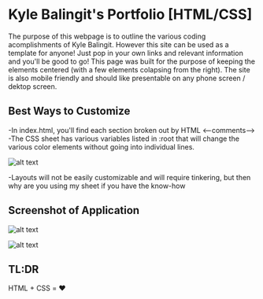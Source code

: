 # Kyle Balingit's Portfolio [HTML/CSS]

The purpose of this webpage is to outline the various coding acomplishments of Kyle Balingit. However this site can be used as a template for anyone! Just pop in your own links and relevant information and you'll be good to go! This page was built for the purpose of keeping the elements centered (with a few elements colapsing from the right). The site is also mobile friendly and should like presentable on any phone screen / dektop screen. 

## Best Ways to Customize 

-In index.html, you'll find each section broken out by HTML <--comments-->
-The CSS sheet has various variables listed in :root that will change the various color elements without going into individual lines.

![alt text](./assets/images/css_variables)

-Layouts will not be easily customizable and will require tinkering, but then why are you using my sheet if you have the know-how

## Screenshot of Application

![alt text](./assets/images/desktop_layout)

![alt text](./assets/images/mobile_layout)

## TL:DR

HTML + CSS = ❤️️
